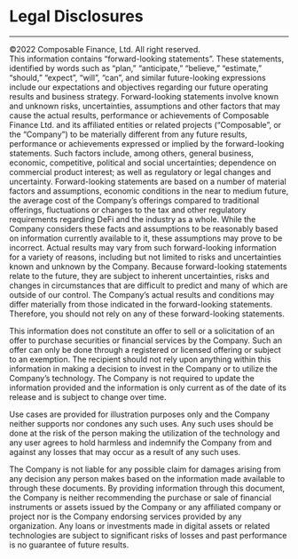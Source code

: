 # Legal Disclosures

---

©2022 Composable Finance, Ltd. All right reserved.  
This information contains “forward-looking statements”. These statements, identified by words such as “plan,” “anticipate,” “believe,” “estimate,” “should,” “expect”, “will”, “can”, and similar future-looking expressions include our expectations and objectives regarding our future operating results and business strategy. Forward-looking statements involve known and unknown risks, uncertainties, assumptions and other factors that may cause the actual results, performance or achievements of Composable Finance Ltd. and its affiliated entities or related projects (“Composable”, or the “Company”) to be materially different from any future results, performance or achievements expressed or implied by the forward-looking statements. Such factors include, among others, general business, economic, competitive, political and social uncertainties; dependence on commercial product interest; as well as regulatory or legal changes and uncertainty.  Forward-looking statements are based on a number of material factors and assumptions, economic conditions in the near to medium future, the average cost of the Company’s offerings compared to traditional offerings, fluctuations or changes to the tax and other regulatory requirements regarding DeFi and the industry as a whole. While the Company considers these facts and assumptions to be reasonably based on information currently available to it, these assumptions may prove to be incorrect. Actual results may vary from such forward-looking information for a variety of reasons, including but not limited to risks and uncertainties known and unknown by the Company. Because forward-looking statements relate to the future, they are subject to inherent uncertainties, risks and changes in circumstances that are difficult to predict and many of which are outside of our control. The Company’s actual results and conditions may differ materially from those indicated in the forward-looking statements. Therefore, you should not rely on any of these forward-looking statements.

This information does not constitute an offer to sell or a solicitation of an offer to purchase securities or financial services by the Company. Such an offer can only be done through a registered or licensed offering or subject to an exemption. The recipient should not rely upon anything within this information in making a decision to invest in the Company or to utilize the Company’s technology. The Company is not required to update the information provided and the information is only current as of the date of its release and is subject to change over time.

Use cases are provided for illustration purposes only and the Company neither supports nor condones any such uses.  Any such uses should be done at the risk of the person making the utilization of the technology and any user agrees to hold harmless and indemnify the Company from and against any losses that may occur as a result of any such uses.

The Company is not liable for any possible claim for damages arising from any decision any person makes based on the information made available to through these documents. By providing information through this document, the Company is neither recommending the purchase or sale of financial instruments or assets issued by the Company or any affiliated company or project nor is the Company endorsing services provided by any organization. Any loans or investments made in digital assets or related technologies are subject to significant risks of losses and past performance is no guarantee of future results.
